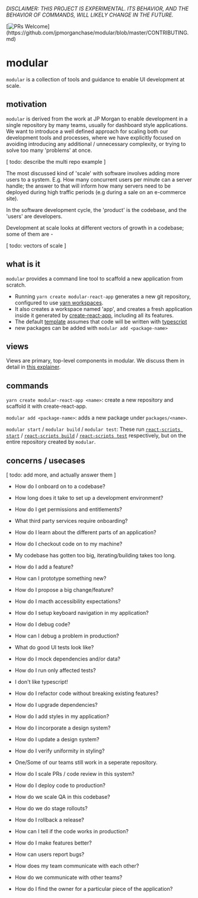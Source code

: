 _DISCLAIMER: THIS PROJECT IS EXPERIMENTAL. ITS BEHAVIOR, AND THE BEHAVIOR OF
COMMANDS, WILL LIKELY CHANGE IN THE FUTURE._

[![PRs Welcome](https://img.shields.io/badge/PRs-welcome-brightgreen.svg?)](https://github.com/jpmorganchase/modular/blob/master/CONTRIBUTING.md)

# modular

`modular` is a collection of tools and guidance to enable UI development at
scale.

## motivation

`modular` is derived from the work at JP Morgan to enable development in a
single repository by many teams, usually for dashboard style applications. We
want to introduce a well defined approach for scaling both our development tools
and processes, where we have explicitly focused on avoiding introducing any
additional / unnecessary complexity, or trying to solve too many 'problems' at
once.

[ todo: describe the multi repo example ]

The most discussed kind of 'scale' with software involves adding more users to a
system. E.g. How many concurrent users per minute can a server handle; the
answer to that will inform how many servers need to be deployed during high
traffic periods (e.g during a sale on an e-commerce site).

In the software development cycle, the 'product' is the codebase, and the
'users' are developers.

Development at scale looks at different vectors of growth in a codebase; some of
them are -

[ todo: vectors of scale ]

## what is it

`modular` provides a command line tool to scaffold a new application from
scratch.

- Running `yarn create modular-react-app` generates a new git repository,
  configured to use
  [yarn workspaces](https://classic.yarnpkg.com/en/docs/workspaces/).
- It also creates a workspace named 'app', and creates a fresh application
  inside it generated by [create-react-app](https://create-react-app.dev/),
  including all its features.
- The default [template](https://create-react-app.dev/docs/custom-templates/)
  assumes that code will be written with
  [typescript](https://www.typescriptlang.org/)
- new packages can be added with `modular add <package-name>`

## views

Views are primary, top-level components in modular. We discuss them in detail in
[this explainer](/docs/views.md).

## commands

`yarn create modular-react-app <name>`: create a new repository and scaffold it
with create-react-app.

`modular add <package-name>`: adds a new package under `packages/<name>`.

`modular start` / `modular build` / `modular test`: These run
[`react-scripts start`](https://create-react-app.dev/docs/getting-started#npm-start-or-yarn-start)
/ [`react-scripts build`](https://create-react-app.dev/docs/production-build) /
[`react-scripts test`](https://create-react-app.dev/docs/running-tests)
respectively, but on the entire repository created by `modular`.

## concerns / usecases

[ todo: add more, and actually answer them ]

- How do I onboard on to a codebase?
- How long does it take to set up a development environment?
- How do I get permissions and entitlements?
- What third party services require onboarding?

- How do I learn about the different parts of an application?

- How do I checkout code on to my machine?
- My codebase has gotten too big, iterating/building takes too long.

- How do I add a feature?
- How can I prototype something new?
- How do I propose a big change/feature?

- How do I macth accessibility expectations?
- How do I setup keyboard navigation in my application?

- How do I debug code?
- How can I debug a problem in production?

- What do good UI tests look like?
- How do I mock dependencies and/or data?
- How do I run only affected tests?

- I don't like typescript!
- How do I refactor code without breaking existing features?
- How do I upgrade dependencies?

- How do I add styles in my application?
- How do I incorporate a design system?
- How do I update a design system?
- How do I verify uniformity in styling?

- One/Some of our teams still work in a seperate repository.
- How do I scale PRs / code review in this system?

- How do I deploy code to production?
- How do we scale QA in this codebase?
- How do we do stage rollouts?
- How do I rollback a release?

- How can I tell if the code works in production?
- How do I make features better?

- How can users report bugs?

- How does my team communicate with each other?
- How do we communicate with other teams?
- How do I find the owner for a particular piece of the application?
